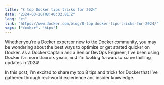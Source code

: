```yaml
---
title: "8 top Docker tips tricks for 2024"
date: "2024-03-20T08:40:32.817Z"
lang: "en"
link: "https://www.docker.com/blog/8-top-docker-tips-tricks-for-2024/"
tags: ["docker", "tips"]
---
```


Whether you’re a Docker expert or new to the Docker community, you may be wondering about the best ways to optimize or get started quicker on Docker. As a Docker Captain and a Senior DevOps Engineer, I’ve been using Docker for more than six years, and I’m looking forward to some thrilling updates in 2024!  

In this post, I’m excited to share my top 8 tips and tricks for Docker that I’ve gathered through real-world experience and insider knowledge.
